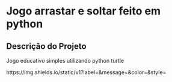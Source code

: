 # Jogo arrastar e soltar feito em python
## Descrição do Projeto
<p align="justify">Jogo educativo simples utilizando python turtle </p>
https://img.shields.io/static/v1?label=<LABEL>&message=<MESSAGE>&color=<COLOR>&style=<STYLE>&logo=<LOGO>
